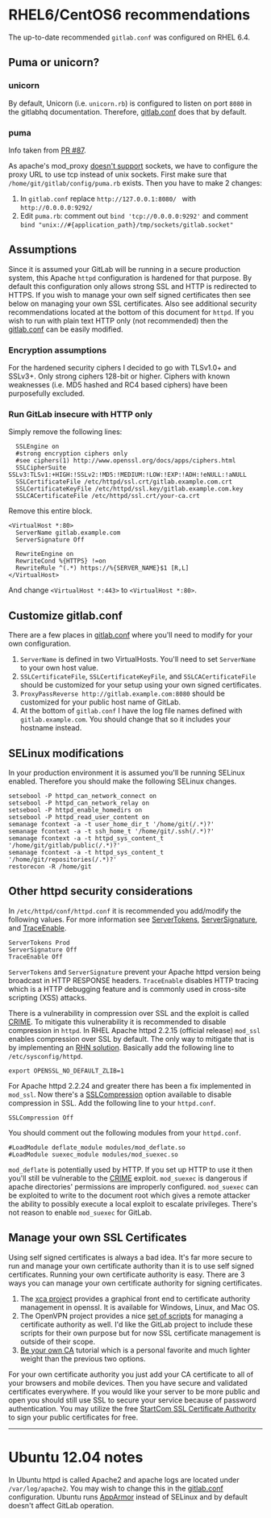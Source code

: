 # RHEL6/CentOS6 recommendations

The up-to-date recommended `gitlab.conf` was configured on RHEL 6.4.

## Puma or unicorn?

### unicorn

By default, Unicorn (i.e. `unicorn.rb`) is configured to listen on port `8080` in the gitlabhq documentation.  Therefore, [gitlab.conf](gitlab.conf) does that by default.

### puma

Info taken from [PR #87](https://github.com/gitlabhq/gitlab-recipes/pull/87).

As apache's mod_proxy [doesn't support][sock] sockets, we have to configure the 
proxy URL to use tcp instead of unix sockets. First make sure that `/home/git/gitlab/config/puma.rb` exists.
Then you have to make 2 changes:

1. In `gitlab.conf` replace `http://127.0.0.1:8080/ ` with `http://0.0.0.0:9292/`
2. Edit `puma.rb`: comment out `bind 'tcp://0.0.0.0:9292'` and comment `bind "unix://#{application_path}/tmp/sockets/gitlab.socket"`

## Assumptions

Since it is assumed your GitLab will be running in a secure production system, this Apache `httpd` configuration is hardened for that purpose.  By default this configuration only allows strong SSL and HTTP is redirected to HTTPS.  If you wish to manage your own self signed certificates then see below on managing your own SSL certificates.  Also see additional security recommendations located at the bottom of this document for `httpd`.  If you wish to run with plain text HTTP only (not recommended) then the [gitlab.conf](gitlab.conf) can be easily modified.

### Encryption assumptions

For the hardened security ciphers I decided to go with TLSv1.0+ and SSLv3+.  Only strong ciphers 128-bit or higher.  Ciphers with known weaknesses (i.e. MD5 hashed and RC4 based ciphers) have been purposefully excluded.

### Run GitLab insecure with HTTP only

Simply remove the following lines:

      SSLEngine on
      #strong encryption ciphers only
      #see ciphers(1) http://www.openssl.org/docs/apps/ciphers.html
      SSLCipherSuite SSLv3:TLSv1:+HIGH:!SSLv2:!MD5:!MEDIUM:!LOW:!EXP:!ADH:!eNULL:!aNULL
      SSLCertificateFile /etc/httpd/ssl.crt/gitlab.example.com.crt
      SSLCertificateKeyFile /etc/httpd/ssl.key/gitlab.example.com.key
      SSLCACertificateFile /etc/httpd/ssl.crt/your-ca.crt

Remove this entire block.

    <VirtualHost *:80>
      ServerName gitlab.example.com
      ServerSignature Off 
    
      RewriteEngine on
      RewriteCond %{HTTPS} !=on
      RewriteRule ^(.*) https://%{SERVER_NAME}$1 [R,L]
    </VirtualHost>

And change `<VirtualHost *:443>` to `<VirtualHost *:80>`.

## Customize gitlab.conf

There are a few places in [gitlab.conf](gitlab.conf) where you'll need to modify for your own configuration.

1. `ServerName` is defined in two VirtualHosts.  You'll need to set `ServerName` to your own host value.
2. `SSLCertificateFile`, `SSLCertificateKeyFile`, and `SSLCACertificateFile` should be customized for your setup using your own signed certificates.
3. `ProxyPassReverse http://gitlab.example.com:8080` should be customized for your public host name of GitLab.
4. At the bottom of `gitlab.conf` I have the log file names defined with `gitlab.example.com`.  You should change that so it includes your hostname instead.

## SELinux modifications

In your production environment it is assumed you'll be running SELinux enabled.  Therefore you should make the following SELinux changes.

    setsebool -P httpd_can_network_connect on
    setsebool -P httpd_can_network_relay on
    setsebool -P httpd_enable_homedirs on
    setsebool -P httpd_read_user_content on
    semanage fcontext -a -t user_home_dir_t '/home/git(/.*)?'
    semanage fcontext -a -t ssh_home_t '/home/git/.ssh(/.*)?'
    semanage fcontext -a -t httpd_sys_content_t '/home/git/gitlab/public(/.*)?'
    semanage fcontext -a -t httpd_sys_content_t '/home/git/repositories(/.*)?'
    restorecon -R /home/git

## Other httpd security considerations

In `/etc/httpd/conf/httpd.conf` it is recommended you add/modify the following values.  For more information see [ServerTokens][servertokens], [ServerSignature][serversignature], and [TraceEnable][traceenable].

    ServerTokens Prod
    ServerSignature Off
    TraceEnable Off

`ServerTokens` and `ServerSignature` prevent your Apache httpd version being broadcast in HTTP RESPONSE headers.  `TraceEnable` disables HTTP tracing which is a HTTP debugging feature and is commonly used in cross-site scripting (XSS) attacks.

There is a vulnerability in compression over SSL and the exploit is called [CRIME][crimepatch].  To mitigate this vulnerability it is recommended to disable compression in `httpd`.  In RHEL Apache httpd 2.2.15 (official release) `mod_ssl` enables compression over SSL by default.  The only way to mitigate that is by implementing an [RHN solution][rhnfix].  Basically add the following line to `/etc/sysconfig/httpd`.

    export OPENSSL_NO_DEFAULT_ZLIB=1

For Apache httpd 2.2.24 and greater there has been a fix implemented in `mod_ssl`.  Now there's a [SSLCompression][sslcompression] option available to disable compression in SSL.  Add the following line to your `httpd.conf`.

    SSLCompression Off

You should comment out the following modules from your `httpd.conf`.

    #LoadModule deflate_module modules/mod_deflate.so
    #LoadModule suexec_module modules/mod_suexec.so

`mod_deflate` is potentially used by HTTP.  If you set up HTTP to use it then you'll still be vulnerable to the [CRIME][crimepatch] exploit.  `mod_suexec` is dangerous if apache directories' permissions are improperly configured.  `mod_suexec` can be exploited to write to the document root which gives a remote attacker the ability to possibly execute a local exploit to escalate privileges.  There's not reason to enable `mod_suexec` for GitLab.

## Manage your own SSL Certificates

Using self signed certificates is always a bad idea.  It's far more secure to run and manage your own certificate authority than it is to use self signed certificates.   Running your own certificate authority is easy.  There are 3 ways you can manage your own certificate authority for signing certificates.

1. The [xca project][xca] provides a graphical front end to certificate authority management in openssl.  It is available for Windows, Linux, and Mac OS.
2. The OpenVPN project provides a nice [set of scripts][ovpn_scripts] for managing a certificate authority as well.  I'd like the GitLab project to include these scripts for their own purpose but for now SSL certificate management is outside of their scope.
3. [Be your own CA][yourca_tut] tutorial which is a personal favorite and much lighter weight than the previous two options.

For your own certificate authority you just add your CA certificate to all of your browsers and mobile devices. Then you have secure and validated certificates everywhere.  If you would like your server to be more public and open you should still use SSL to secure your service because of password authentication.  You may utilize the free [StartCom SSL Certificate Authority][startcom_ssl] to sign your public certificates for free.

---
# Ubuntu 12.04 notes

In Ubuntu httpd is called Apache2 and apache logs are located under `/var/log/apache2`.  You may wish to change this in the [gitlab.conf](gitlab.conf) configuration.  Ubuntu runs [AppArmor][apparmor] instead of SELinux and by default doesn't affect GitLab operation.

[startcom_ssl]: http://cert.startcom.org/
[xca]: http://sourceforge.net/projects/xca/
[ovpn_scripts]: http://openvpn.net/index.php/open-source/documentation/howto.html#pki
[yourca_tut]: http://www.g-loaded.eu/2005/11/10/be-your-own-ca/
[crimepatch]: https://issues.apache.org/bugzilla/show_bug.cgi?id=53219
[sslcompression]: http://httpd.apache.org/docs/2.2/mod/mod_ssl.html#sslcompression
[rhnfix]: https://access.redhat.com/site/solutions/255473
[servertokens]: http://httpd.apache.org/docs/2.2/mod/core.html#servertokens
[traceenable]: http://httpd.apache.org/docs/2.2/mod/core.html#traceenable
[serversignature]: http://httpd.apache.org/docs/2.2/mod/core.html#serversignature
[apparmor]: https://wiki.ubuntu.com/AppArmor
[sock]: http://httpd.apache.org/docs/2.2/mod/mod_proxy.html

